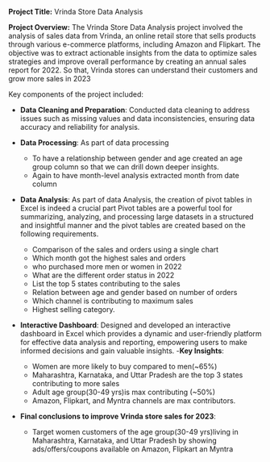 ﻿**Project Title:** Vrinda Store Data Analysis

**Project Overview:** The Vrinda Store Data Analysis project involved the analysis of sales data from Vrinda, an online retail store that sells products through various e-commerce platforms, including Amazon and Flipkart. The objective was to extract actionable insights from the data to optimize sales strategies and improve overall performance by creating an annual sales report for 2022. So that, Vrinda stores can understand their customers and grow more sales in 2023

Key components of the project included:

 - **Data Cleaning and Preparation**: Conducted data cleaning to address issues such as missing values and data inconsistencies, ensuring data accuracy and reliability for analysis.
 - **Data Processing**: As part of data processing 
		 
	 - To have a relationship between gender and age created an age group column so that we  can drill down deeper insights.
	 - Again to have month-level analysis extracted month from date column
 - **Data Analysis**: As part of data Analysis, the creation of pivot tables in Excel is indeed a crucial part
 Pivot tables are a powerful tool for summarizing, analyzing, and processing large datasets in a structured and insightful manner and the pivot tables are created based on the following requirements.
	 
      -  Comparison of the sales and orders using a single chart
      - Which month got the highest sales and orders
      - who purchased more men or women in 2022
      - What are the different order status in 2022
      - List the top 5 states contributing to the sales
      - Relation between age and gender based on number of orders
      - Which channel is contributing to maximum sales
      - Highest selling category.

	 
 - **Interactive Dashboard**: Designed and developed an interactive dashboard in Excel which provides a dynamic and user-friendly platform for effective data analysis and reporting, empowering users to make informed decisions and gain valuable insights.
 -**Key Insights**:
	 
    - Women are more likely to buy compared to men(~65%)
    - Maharashtra, Karnataka, and Uttar Pradesh are the top 3 states contributing to more sales
    - Adult age group(30-49 yrs)is max contributing (~50%)
    - Amazon, Flipkart, and Myntra channels are max contributors.
 - **Final conclusions to improve Vrinda store sales for 2023**:
				
     - Target women customers of the age group(30-49 yrs)living in Maharashtra, Karnataka,  and Uttar Pradesh by showing ads/offers/coupons available on Amazon, Flipkart an  Myntra

		  
    

  
  



